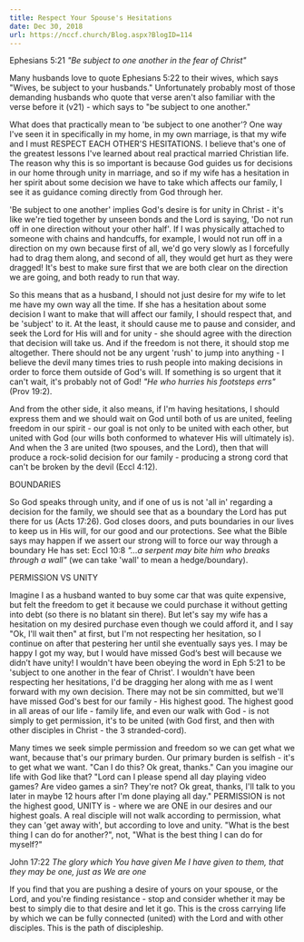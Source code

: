 ```yaml
---
title: Respect Your Spouse's Hesitations
date: Dec 30, 2018
url: https://nccf.church/Blog.aspx?BlogID=114
---
```


Ephesians 5:21 *"Be subject to one another in the fear of Christ"*

Many husbands love to quote Ephesians 5:22 to their wives, which says "Wives, be subject to your husbands." Unfortunately probably most of those demanding husbands who quote that verse aren't also familiar with the verse before it (v21) - which says to "be subject to one another."

What does that practically mean to 'be subject to one another'? One way I've seen it in specifically in my home, in my own marriage, is that my wife and I must RESPECT EACH OTHER'S HESITATIONS. I believe that's one of the greatest lessons I've learned about real practical married Christian life. The reason why this is so important is because God guides us for decisions in our home through unity in marriage, and so if my wife has a hesitation in her spirit about some decision we have to take which affects our family, I see it as guidance coming directly from God through her.

'Be subject to one another' implies God's desire is for unity in Christ - it's like we're tied together by unseen bonds and the Lord is saying, 'Do not run off in one direction without your other half'. If I was physically attached to someone with chains and handcuffs, for example, I would not run off in a direction on my own because first of all, we'd go very slowly as I forcefully had to drag them along, and second of all, they would get hurt as they were dragged! It's best to make sure first that we are both clear on the direction we are going, and both ready to run that way.

So this means that as a husband, I should not just desire for my wife to let me have my own way all the time. If she has a hesitation about some decision I want to make that will affect our family, I should respect that, and be 'subject' to it. At the least, it should cause me to pause and consider, and seek the Lord for His will and for unity - she should agree with the direction that decision will take us. And if the freedom is not there, it should stop me altogether. There should not be any urgent 'rush' to jump into anything - I believe the devil many times tries to rush people into making decisions in order to force them outside of God's will. If something is so urgent that it can't wait, it's probably not of God! *"He who hurries his footsteps errs"* (Prov 19:2).

And from the other side, it also means, if I'm having hesitations, I should express them and we should wait on God until both of us are united, feeling freedom in our spirit - our goal is not only to be united with each other, but united with God (our wills both conformed to whatever His will ultimately is). And when the 3 are united (two spouses, and the Lord), then that will produce a rock-solid decision for our family - producing a strong cord that can't be broken by the devil (Eccl 4:12).

BOUNDARIES

So God speaks through unity, and if one of us is not 'all in' regarding a decision for the family, we should see that as a boundary the Lord has put there for us (Acts 17:26). God closes doors, and puts boundaries in our lives to keep us in His will, for our good and our protections. See what the Bible says may happen if we assert our strong will to force our way through a boundary He has set: Eccl 10:8 *"...a serpent may bite him who breaks through a wall"* (we can take 'wall' to mean a hedge/boundary).

PERMISSION VS UNITY

Imagine I as a husband wanted to buy some car that was quite expensive, but felt the freedom to get it because we could purchase it without getting into debt (so there is no blatant sin there). But let's say my wife has a hesitation on my desired purchase even though we could afford it, and I say "Ok, I'll wait then" at first, but I'm not respecting her hesitation, so I continue on after that pestering her until she eventually says yes. I may be happy I got my way, but I would have missed God‘s best will because we didn’t have unity! I wouldn't have been obeying the word in Eph 5:21 to be 'subject to one another in the fear of Christ'. I wouldn't have been respecting her hesitations, I'd be dragging her along with me as I went forward with my own decision. There may not be sin committed, but we'll have missed God's best for our family - His highest good. The highest good in all areas of our life - family life, and even our walk with God - is not simply to get permission, it's to be united (with God first, and then with other disciples in Christ - the 3 stranded-cord).

Many times we seek simple permission and freedom so we can get what we want, because that's our primary burden. Our primary burden is selfish - it's to get what we want. "Can I do this? Ok great, thanks." Can you imagine our life with God like that? "Lord can I please spend all day playing video games? Are video games a sin? They're not? Ok great, thanks, I'll talk to you later in maybe 12 hours after I'm done playing all day." PERMISSION is not the highest good, UNITY is - where we are ONE in our desires and our highest goals. A real disciple will not walk according to permission, what they can 'get away with', but according to love and unity. "What is the best thing I can do for another?", not, "What is the best thing I can do for myself?"

John 17:22 *The glory which You have given Me I have given to them, that they may be one, just as We are one*

If you find that you are pushing a desire of yours on your spouse, or the Lord, and you're finding resistance - stop and consider whether it may be best to simply die to that desire and let it go. This is the cross carrying life by which we can be fully connected (united) with the Lord and with other disciples. This is the path of discipleship.
